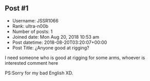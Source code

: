 ## Post #1
- Username: JSSR1066
- Rank: ultra-n00b
- Number of posts: 1
- Joined date: Mon Aug 20, 2018 10:53 am
- Post datetime: 2018-08-20T03:20:07+00:00
- Post Title: ¿Anyone good at rigging?

I need someone who is good at rigging for some arms, whoever is interested comment here 

PS:Sorry for my bad English XD.

